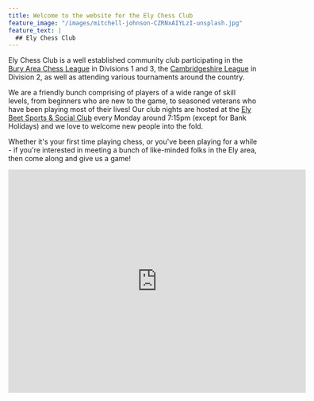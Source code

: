 ```yaml
---
title: Welcome to the website for the Ely Chess Club
feature_image: "/images/mitchell-johnson-CZRNxAIYLzI-unsplash.jpg"
feature_text: |
  ## Ely Chess Club
---
```


Ely Chess Club is a well established community club participating in the [Bury Area Chess League](https://www.buryleaguechess.org/) in Divisions 1 and 3, the [Cambridgeshire League](http://www.cambschess.co.uk/) in Division 2, as well as attending various tournaments around the country. 

We are a friendly bunch comprising of players of a wide range of skill levels, from beginners who are new to the game, to seasoned veterans who have been playing most of their lives! Our club nights are hosted at the [Ely Beet Sports & Social Club](https://goo.gl/maps/abuhtTemwurBzzay6) every Monday around 7:15pm (except for Bank Holidays) and we love to welcome new people into the fold. 

Whether it's your first time playing chess, or you've been playing for a while - if you're interested in meeting a bunch of like-minded folks in the Ely area, then come along and give us a game!

<iframe src="https://www.google.com/maps/embed?pb=!1m14!1m8!1m3!1d9736.291089220773!2d0.265469!3d52.4053573!3m2!1i1024!2i768!4f13.1!3m3!1m2!1s0x0%3A0xa9cc1bc22c221475!2sEly%20Beet%20Sports%20%26%20Social%20Club!5e0!3m2!1sen!2suk!4v1668725647294!5m2!1sen!2suk" width="600" height="450" style="border:0;" allowfullscreen="" loading="lazy" referrerpolicy="no-referrer-when-downgrade"></iframe>